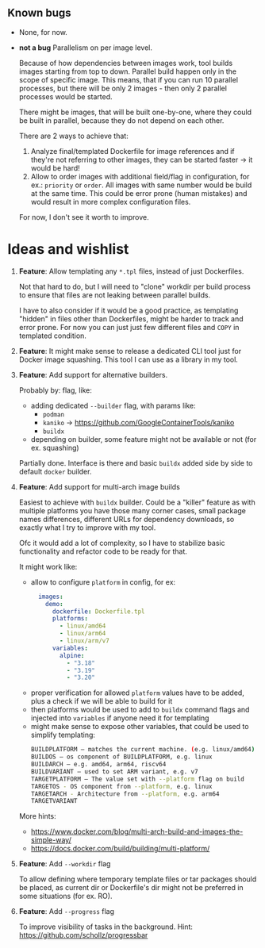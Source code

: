 ## Known bugs

- None, for now.
- **not a bug** Parallelism on per image level.

  Because of how dependencies between images work, tool builds images starting from top to down. Parallel build happen only in the scope of specific image. This means, that if you can run 10 parallel processes, but there will be only 2 images - then only 2 parallel processes would be started.

  There might be images, that will be built one-by-one, where they could be built in parallel, because they do not depend on each other.

  There are 2 ways to achieve that:
  1. Analyze final/templated Dockerfile for image references and if they're not referring to other images, they can be started faster -> it would be hard!
  2. Allow to order images with additional field/flag in configuration, for ex.: `priority` or `order`. All images with same number would be build at the same time. This could be error prone (human mistakes) and would result in more complex configuration files.

  For now, I don't see it worth to improve.


Ideas and wishlist
==================

1.  **Feature**: Allow templating any `*.tpl` files, instead of just Dockerfiles.

    Not that hard to do, but I will need to "clone" workdir per build process to ensure that files are not leaking between parallel builds.

    I have to also consider if it would be a good practice, as templating "hidden" in files other than Dockerfiles, might be harder to track and error prone. For now you can just just few different files and `COPY` in templated condition.

2.  **Feature**: It might make sense to release a dedicated CLI tool just for Docker image squashing. This tool I can use as a library in my tool.

3.  **Feature**: Add support for alternative builders.

    Probably by:  flag, like:
    - adding dedicated `--builder` flag, with params like:
        - `podman`
        - `kaniko` -> https://github.com/GoogleContainerTools/kaniko
        - `buildx`
    - depending on builder, some feature might not be available or not (for ex. squashing)

    Partially done. Interface is there and basic `buildx` added side by side to default `docker` builder.

5.  **Feature**: Add support for multi-arch image builds

    Easiest to achieve with `buildx` builder. Could be a "killer" feature as with multiple platforms you have those many corner cases, small package names differences, different URLs for dependency downloads, so exactly what I try to improve with my tool.

    Ofc it would add a lot of complexity, so I have to stabilize basic functionality and refactor code to be ready for that.

    It might work like:

    - allow to configure `platform` in config, for ex:
      ```yaml
        images:
          demo:
            dockerfile: Dockerfile.tpl
            platforms:
              - linux/amd64
              - linux/arm64
              - linux/arm/v7
            variables:
              alpine:
                - "3.18"
                - "3.19"
                - "3.20"
      ```
    - proper verification for allowed `platform` values have to be added, plus a check if we will be able to build for it
    - then platforms would be used to add to `buildx` command flags and injected into `variables` if anyone need it for templating
    - might make sense to expose other variables, that could be used to simplify templating:
      ```bash
      BUILDPLATFORM — matches the current machine. (e.g. linux/amd64)
      BUILDOS — os component of BUILDPLATFORM, e.g. linux
      BUILDARCH — e.g. amd64, arm64, riscv64
      BUILDVARIANT — used to set ARM variant, e.g. v7
      TARGETPLATFORM — The value set with --platform flag on build
      TARGETOS - OS component from --platform, e.g. linux
      TARGETARCH - Architecture from --platform, e.g. arm64
      TARGETVARIANT
      ```

    More hints:
    - https://www.docker.com/blog/multi-arch-build-and-images-the-simple-way/
    - https://docs.docker.com/build/building/multi-platform/

9.  **Feature**: Add `--workdir` flag

    To allow defining where temporary template files or tar packages should be placed, as current dir or Dockerfile's dir might not be preferred in some situations (for ex. RO).

10. **Feature**: Add `--progress` flag

    To improve visibility of tasks in the background.
    Hint: https://github.com/schollz/progressbar
